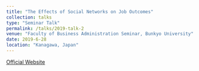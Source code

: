 ```yaml
---
title: "The Effects of Social Networks on Job Outcomes"
collection: talks
type: "Seminar Talk"
permalink: /talks/2019-talk-2
venue: "Faculty of Business Administration Seminar, Bunkyo University"
date: 2019-6-28
location: "Kanagawa, Japan"
---
```


<span style="font-size: 14px;">
    <a href="https://www.bunkyo.ac.jp/faculty/business/news/2019/06/035686" target="_blank">Official Website</a>
</span>

